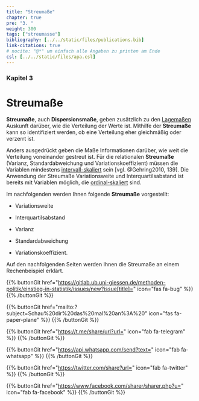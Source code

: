 ```yaml
---
title: "Streumaße"
chapter: true
pre: "3. "
weight: 300
tags: ["streumasse"]
bibliography: [../../static/files/publications.bib]
link-citations: true
# nocite: "@*" um einfach alle Angaben zu printen am Ende
csl: [../../static/files/apa.csl]
---
```


### Kapitel 3

# Streumaße

**Streumaße**, auch **Dispersionsmaße**, geben zusätzlich zu den [Lagemaßen](../glossar/lagemasse/index.html) Auskunft darüber, wie die Verteilung der Werte ist. Mithilfe der **Streumaße** kann so identifiziert werden, ob eine Verteilung eher gleichmäßig oder verzerrt ist.

Anders ausgedrückt geben die Maße Informationen darüber, wie weit die Verteilung voneinander gestreut ist. Für die relationalen **Streumaße** (Varianz, Standardabweichung und Variationskoeffizient) müssen die Variablen mindestens [intervall-skaliert](../glossar/intervallskala/index.html) sein [vgl. @Gehring2010, 139]. Die Anwendung der Streumaße Variationsweite und Interquartilsabstand ist bereits mit Variablen möglich, die [ordinal-skaliert](../glossar/ordinalskala/index.html) sind.

Im nachfolgenden werden Ihnen folgende **Streumaße** vorgestellt:

- Variationsweite

- Interquartilsabstand

- Varianz

- Standardabweichung

- Variationskoeffizient.

Auf den nachfolgenden Seiten werden Ihnen die Streumaße an einem Rechenbeispiel erklärt.

{{% buttonGit href="https://gitlab.ub.uni-giessen.de/methoden-politik/einstieg-in-statistik/issues/new?issue[title]=" icon="fas fa-bug" %}} {{% /buttonGit %}} 

{{% buttonGit href="mailto:?subject=Schau%20dir%20das%20mal%20an%3A%20" icon="fas fa-paper-plane" %}} {{% /buttonGit %}}

{{% buttonGit href="https://t.me/share/url?url=" icon="fab fa-telegram" %}} {{% /buttonGit %}}

{{% buttonGit href="https://api.whatsapp.com/send?text=" icon="fab fa-whatsapp" %}} {{% /buttonGit %}}

{{% buttonGit href="https://twitter.com/share?url=" icon="fab fa-twitter" %}} {{% /buttonGit %}}

{{% buttonGit href="https://www.facebook.com/sharer/sharer.php?u=" icon="fab fa-facebook" %}} {{% /buttonGit %}}